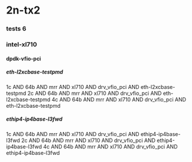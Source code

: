 # 2n-tx2
### tests 6
### intel-xl710
#### dpdk-vfio-pci
##### eth-l2xcbase-testpmd
1c AND 64b AND mrr AND xl710 AND drv_vfio_pci AND eth-l2xcbase-testpmd
2c AND 64b AND mrr AND xl710 AND drv_vfio_pci AND eth-l2xcbase-testpmd
4c AND 64b AND mrr AND xl710 AND drv_vfio_pci AND eth-l2xcbase-testpmd
##### ethip4-ip4base-l3fwd
1c AND 64b AND mrr AND xl710 AND drv_vfio_pci AND ethip4-ip4base-l3fwd
2c AND 64b AND mrr AND xl710 AND drv_vfio_pci AND ethip4-ip4base-l3fwd
4c AND 64b AND mrr AND xl710 AND drv_vfio_pci AND ethip4-ip4base-l3fwd
